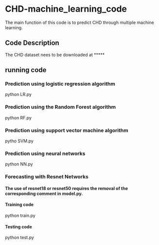 # CHD-machine_learning_code
The main function of this code is to predict CHD through multiple machine learning.
## Code Description
The CHD dataset nees to be downloaded at *****

## running code
### Prediction using logistic regression algorithm
python LR.py
### Prediction using the Random Forest algorithm
python RF.py
### Prediction using support vector machine algorithm
pytho SVM.py
### Prediction using neural networks
python NN.py

### Forecasting with Resnet Networks
#### The use of resnet18 or resnet50 requires the removal of the corresponding comment in model.py.
#### Training code
python train.py

#### Testing code
python test.py
